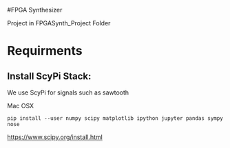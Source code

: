 #FPGA Synthesizer

Project in FPGASynth_Project Folder

# Requirments 

## Install ScyPi Stack:

We use ScyPi for signals such as sawtooth

Mac OSX
```
pip install --user numpy scipy matplotlib ipython jupyter pandas sympy nose
```

https://www.scipy.org/install.html

